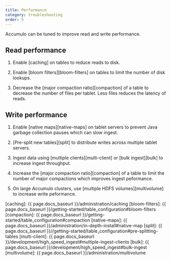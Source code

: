 ```yaml
---
title: Performance
category: troubleshooting
order: 5
---
```


Accumulo can be tuned to improve read and write performance.

## Read performance

1. Enable [caching] on tables to reduce reads to disk.

1. Enable [bloom filters][bloom-filters] on tables to limit the number of disk lookups.

1. Decrease the [major compaction ratio][compaction] of a table to decrease the number of
   files per tablet. Less files reduces the latency of reads.

## Write performance

1. Enable [native maps][native-maps] on tablet servers to prevent Java garbage collection pauses
   which can slow ingest.

1. [Pre-split new tables][split] to distribute writes across multiple tablet servers.

1. Ingest data using [multiple clients][multi-client] or [bulk ingest][bulk] to increase ingest throughput.

1. Increase the [major compaction ratio][compaction] of a table to limit the number of major compactions
   which improves ingest peformance.

1. On large Accumulo clusters, use [multiple HDFS volumes][multivolume] to increase write peformance.

[caching]: {{ page.docs_baseurl }}/administration/caching
[bloom-filters]: {{ page.docs_baseurl }}/getting-started/table_configuration#bloom-filters
[compaction]: {{ page.docs_baseurl }}/getting-started/table_configuration#compaction
[native-maps]: {{ page.docs_baseurl }}/administration/in-depth-install#native-map
[split]: {{ page.docs_baseurl }}//getting-started/table_configuration#pre-splitting-tables
[multi-client]: {{ page.docs_baseurl }}/development/high_speed_ingest#multiple-ingest-clients
[bulk]: {{ page.docs_baseurl }}/development/high_speed_ingest#bulk-ingest
[multivolume]: {{ page.docs_baseurl }}/administration/multivolume
